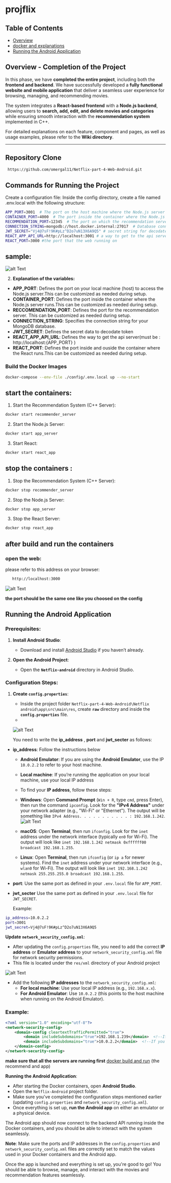 # projflix

## Table of Contents
- [Overview](#Overview)
- [docker and explanations](#Commands-for-Running-the-Project)
- [Running the Android Application](#running-the-android-application)

## Overview - Completion of the Project

In this phase, we have **completed the entire project**, including both the **frontend and backend**. We have successfully developed a **fully functional website and mobile application** that deliver a seamless user experience for browsing, managing, and recommending movies.

The system integrates a **React-based frontend** with a **Node.js backend**, allowing users to **search, add, edit, and delete movies and categories** while ensuring smooth interaction with the **recommendation system** implemented in C++.

For detailed explanations on each feature, component and pages, as well as usage examples, please refer to the **Wiki directory**.

---

## Repository Clone
  ```bash
   https://github.com/omergal11/Netflix-part-4-Web-Android.git
   ```

## Commands for Running the Project
Create a configuration file: Inside the config directory, create a file named .env.local with the following structure:
```bash
APP_PORT=3001  # The port on the host machine where the Node.js server will be accessible.(your choice)
CONTAINER_PORT=4000  # The port inside the container where the Node.js server listens.(your choice)
RECOMMENDATION_PORT=12345  # The port on which the recommendation server (C++) will run.(your choice)
CONNECTION_STRING=mongodb://host.docker.internal:27017  # Database connection string.(exactly like its here)
JWT_SECRET="Vj4@7sF!9K#pLz^D2o7uN13X6A9Q5" # secret string for decodate token
REACT_APP_API_URL=http://localhost:3001 # a way to get to the api server(must be : http://localhost:{APP_PORT}} )
REACT_PORT=3000 #the port that the web running on 

```
## sample:

   ![alt Text](<samples/config.png>)

2. **Explanation of the variables:**

- **APP_PORT**: Defines the port on your local machine (host) to access the Node.js server.This can be customized as needed during setup.
- **CONTAINER_PORT**: Defines the port inside the container where the Node.js server runs.This can be customized as needed during setup.
- **RECCOMENDATION_PORT**: Defines the port for the recommendation server. This can be customized as needed during setup.
- **CONNECTION_STRING**: Specifies the connection string for your MongoDB database.
- **JWT_SECRET**: Defines the secret data to decodate token
- **REACT_APP_API_URL**: Defines the way to get the api server(must be : http://localhost:{APP_PORT} )
- **REACT_PORT**: Defines the port inside and ouside the container where the React  runs.This can be customized as needed during setup.
### Build the Docker Images
 ```bash
 docker-compose --env-file ./config/.env.local up --no-start
 ```
## start the containers: 
1. Start the Recommendation System (C++ Server):
```bash
docker start recommender_server
 ```
 2. Start the Node.js Server:
```bash
docker start app_server
 ```
 3. Start React: 
 ```bash
docker start react_app
 ```

## stop the containers :
1. Stop the Recommendation System (C++ Server):
```bash
docker stop recommender_server
 ```
 2. Stop the Node.js Server:
```bash
docker stop app_server
 ``` 
 3. Stop the React Server:
```bash
docker stop react_app
 ```  
## after build and run the containers 
### open the web: 
please refer to this address on your browser:
```bash
   http://localhost:3000
   ```
![alt Text](<samples/path.png>)

**the port should be the same one like you choosed on the config**

## Running the Android Application

### Prerequisites:
1. **Install Android Studio**:
   - Download and install [Android Studio](https://developer.android.com/studio) if you haven’t already.

2. **Open the Android Project**:
   - Open the **`Netflix-android`** directory in Android Studio.

### Configuration Steps:
1. **Create `config.properties`**:
   - Inside the project folder `Netflix-part-4-Web-Android\Netflix android\app\src\main\res`, create **`raw`** directory and inside the **`config.properties`** file.
   - 
   ![alt Text](<samples/loc_config_properties.png>)

    You need to write the **ip_address** , **port** and **jwt_secter** as follows:
 
- **ip_address**: Follow the instructions below

  - **Android Emulator**: If you are using the **Android Emulator**, use the IP `10.0.2.2` to refer to your host machine.
 
  - **Local machine**: If you’re running the application on your local machine, use your local IP address
 
  - To find your **IP address**, follow these steps: 
  - **Windows**: Open **Command Prompt** (`Win + R`, type `cmd`, press Enter), then run the command `ipconfig`. Look for the **"IPv4 Address"** under your network adapter (e.g., "Wi-Fi" or "Ethernet"). The           output will be something like `IPv4 Address. . . . . . . . . . . : 192.168.1.242`.
    ![alt Text](<samples/ipinfo.png>)
 
  - **macOS**: Open **Terminal**, then run `ifconfig`. Look for the `inet` address under the network interface (typically `en0` for Wi-Fi). The output will look like `inet 192.168.1.242 netmask 0xffffff00            broadcast 192.168.1.255`.
  
  - **Linux**: Open **Terminal**, then run `ifconfig` (or `ip a` for newer systems). Find the `inet` address under your network interface (e.g., `wlan0` for Wi-Fi). The output will look like `inet 192.168.1.242      netmask 255.255.255.0 broadcast 192.168.1.255`.

 
 - **port**: Use the same port as defined in your `.env.local` file for `APP_PORT`.

 - **jwt_secter** Use the same port as defined in your `.env.local` file for `JWT_SECRET`.

   Example:
   
```bash
ip_address=10.0.2.2
port=3001
jwt_secret=Vj4@7sF!9K#pLz^D2o7uN13X6A9Q5
```   

 **Update `network_security_config.xml`**:
   - After updating the `config.properties` file, you need to add the correct **IP address** or **Emulator address** to your `network_security_config.xml` file for network security permissions.
   - This file is located under the `res/xml` directory of your Android project
  
  ![alt Text](<samples/loc_network_sec.png>)

   - Add the following **IP addresses** to the `network_security_config.xml`:
     - **For local machine**: Use your local IP address (e.g., `192.168.x.x`).
     - **For Android Emulator**: Use `10.0.2.2` (this points to the host machine when running on the Android Emulator).

### Example:
   ```xml
   <?xml version="1.0" encoding="utf-8"?>
   <network-security-config>
       <domain-config cleartextTrafficPermitted="true">
           <domain includeSubdomains="true">192.168.1.239</domain>  <!--If you use in local machine replace with your local machine IP -->
           <domain includeSubdomains="true">10.0.2.2</domain>  <!--If you use in Android Emulator -->
       </domain-config>
   </network-security-config>
   ```
   **make sure that all the servers are running first** [docker build and run](#Commands-for-Running-the-Project) (the recommend and app)

   **Running the Android Application**:
   - After starting the Docker containers, open **Android Studio**.
   - Open the `Netflix-Android` project folder.
   - Make sure you've completed the configuration steps mentioned earlier (updating `config.properties` and `network_security_config.xml`).
   - Once everything is set up, **run the Android app** on either an emulator or a physical device.
   
   The Android app should now connect to the backend API running inside the Docker containers, and you should be able to interact with the 
   system seamlessly.

   **Note**: Make sure the ports and IP addresses in the `config.properties` and `network_security_config.xml` files are correctly set to match 
   the values used in your Docker containers and the Android app.

   Once the app is launched and everything is set up, you're good to go! You should be able to browse, manage, and interact with the movies and 
   recommendation features seamlessly.
